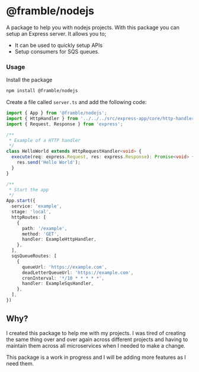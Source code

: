 # @framble/nodejs

A package to help you with nodejs projects. With this package you can setup an Express server. It allows you to;
* It can be used to quickly setup APIs
* Setup consumers for SQS queues.

### Usage
Install the package
```bash
npm install @framble/nodejs
```

Create a file called `server.ts` and add the following code:
```ts
import { App } from '@framble/nodejs';
import { HttpHandler } from '../../../src/express-app/core/http-handler';
import { Request, Response } from 'express';

/**
 * Example of a HTTP handler
 */
class HelloWorld extends HttpRequestHandler<void> {
  execute(req: express.Request, res: express.Response): Promise<void> {
    res.send('Hello World');
  }
}

/**
 * Start the app
 */
App.start({
  service: 'example',
  stage: 'local',
  httpRoutes: [
    {
      path: '/example',
      method: 'GET',
      handler: ExampleHttpHandler,
    },
  ],
  sqsQueueRoutes: [
    {
      queueUrl: 'https://example.com',
      deadLetterQueueUrl: 'https://example.com',
      cronInterval: '*/10 * * * * *',
      handler: ExampleSqsHandler,
    },
  ],
})
```

## Why?
I created this package to help me with my projects. I was tired of creating the same thing over and over again across different projects and having to maintain them across all microservices when I needed to make a change. 

This package is a work in progress and I will be adding more features as I need them.